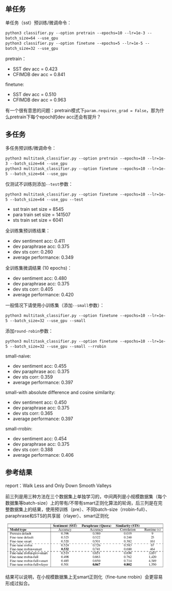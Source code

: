 ## 单任务

单任务（sst）预训练/微调命令：

```
python3 classifier.py --option pretrain --epochs=10 --lr=1e-3 --batch_size=64 --use_gpu
python3 classifier.py --option finetune --epochs=5 --lr=1e-5 --batch_size=32 --use_gpu
```

pretrain：
- SST dev acc = 0.423
- CFIMDB dev acc = 0.841

finetune:
- SST dev acc = 0.510
- CFIMDB dev acc = 0.963

有一个很有意思的问题：pretrain模式下`param.requires_grad = False`，那为什么pretrain下每个epoch的dev acc还会有提升？

## 多任务
多任务预训练/微调命令：
```
python3 multitask_classifier.py --option pretrain --epochs=10 --lr=1e-3 --batch_size=64 --use_gpu
python3 multitask_classifier.py --option finetune --epochs=10 --lr=1e-5 --batch_size=64 --use_gpu
```
仅测试不训练则添加`--test`参数：
```
python3 multitask_classifier.py --option finetune --epochs=10 --lr=1e-5 --batch_size=64 --use_gpu --test
```
- sst train set size = 8545
- para train set size = 141507
- sts train set size = 6041

全训练集预训练结果：
- dev sentiment acc: 0.411
- dev paraphrase acc: 0.375
- dev sts corr: 0.260
- average performance: 0.349

全训练集微调结果 (10 epochs)：
- dev sentiment acc: 0.480
- dev paraphrase acc: 0.375
- dev sts corr: 0.405
- average performance: 0.420

一般情况下请使用小训练集（添加`--small`参数）：
```
python3 multitask_classifier.py --option finetune --epochs=10 --lr=1e-5 --batch_size=32 --use_gpu --small
```
添加`round-robin`参数：
```
python3 multitask_classifier.py --option finetune --epochs=10 --lr=1e-5 --batch_size=32 --use_gpu --small --rrobin
```

small-naive:
- dev sentiment acc: 0.455
- dev paraphrase acc: 0.375
- dev sts corr: 0.359
- average performance: 0.397

small-with absolute difference and cosine similarity: 
- dev sentiment acc: 0.450
- dev paraphrase acc: 0.375
- dev sts corr: 0.365
- average performance: 0.397

small-rrobin:
- dev sentiment acc: 0.454
- dev paraphrase acc: 0.375
- dev sts corr: 0.388
- average performance: 0.406

## 参考结果
report：Walk Less and Only Down Smooth Valleys

前三列是用三种方法在三个数据集上单独学习的，中间两列是小规模数据集（每个数据集等batch-size）上的带有/不带有smart正则化算法的轮询，后三列是在完整数据集上的结果，使用预训练（pre）、不同batch-size（rrobin-full）、paraphrase和STS的共享层（rlayer）、smart正则化

![image-20231204153549109](md_img/image-20231204153549109.png)

结果可以说明，在小规模数据集上无smart正则化（fine-tune rrobin）会更容易形成过拟合。
